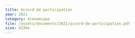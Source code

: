 ```yaml
---
title: Accord de participation
year: 2021
category: economique
file: /assets/documents/2021/accord-de-participation.pdf
size: 423ko
---
```

